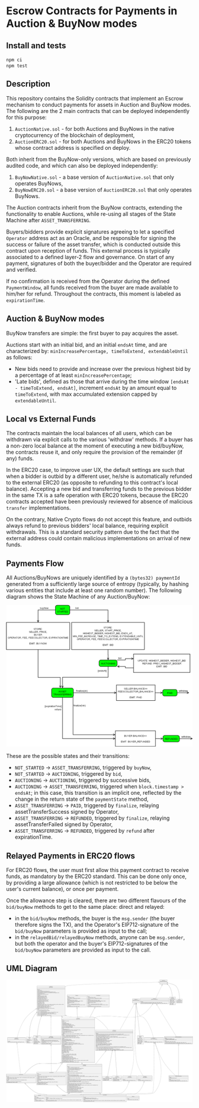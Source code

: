 # Escrow Contracts for Payments in Auction & BuyNow modes

## Install and tests
```
npm ci 
npm test
```

## Description

This repository contains the Solidity contracts that implement an Escrow mechanism to conduct payments for assets in Auction and BuyNow modes. The following are the 2 main contracts that can be deployed independently for this purpose:

1. `AuctionNative.sol` - for both Auctions and BuyNows in the native cryptocurrency of the blockchain of deployment,
1. `AuctionERC20.sol` - for both Auctions and BuyNows in the ERC20 tokens whose contract address is specified on deploy.

Both inherit from the BuyNow-only versions, which are based on previously audited code, and which can also be deployed independently:

1. `BuyNowNative.sol` - a base version of `AuctionNative.sol` that only operates BuyNows,
1. `BuyNowERC20.sol` - a base version of `AuctionERC20.sol` that only operates BuyNows.

The Auction contracts inherit from the BuyNow contracts, extending the functionality to enable Auctions, while re-using all stages of the State Machine after `ASSET_TRANSFERRING`.

Buyers/bidders provide explicit signatures agreeing to let a specified `Operator` address act as an Oracle, and be responsible for signing the success or failure of the asset transfer, which is conducted outside this contract upon reception of funds. This external process is typically associated to a defined layer-2 flow and governance. On start of any payment, signatures of both the buyer/bidder and the Operator are required and verified.

If no confirmation is received from the Operator during the defined `PaymentWindow`, all funds received from the buyer are made available to him/her for refund. Throughout the contracts, this moment is labeled as `expirationTime`.


## Auction & BuyNow modes

BuyNow transfers are simple: the first buyer to pay acquires the asset.

Auctions start with an initial bid, and an initial `endsAt` time, and are characterized by: `minIncreasePercentage, timeToExtend, extendableUntil` as follows: 
- New bids need to provide and increase over the previous highest bid by a percentage of at least `minIncreasePercentage`;
- 'Late bids', defined as those that arrive during the time window `[endsAt - timeToExtend, endsAt]`, increment `endsAt` by an amount equal to `timeToExtend`, with max accumulated extension capped by `extendableUntil`.

## Local vs External Funds

The contracts maintain the local balances of all users, which can be withdrawn via explicit calls to the various 'withdraw' methods. If a buyer has a non-zero local balance at the moment of executing a new bid/buyNow, the contracts reuse it, and only require the provision of the remainder (if any) funds.

In the ERC20 case, to improve user UX, the default settings are such that when a bidder is outbid by a different user, he/she is automatically refunded to the external ERC20 (as opposite to refunding to this contract's local balance). Accepting a new bid and transferring funds to the previous bidder in the same TX is a safe operation with ERC20 tokens, because the ERC20 contracts accepted have been previously reviewed for absence of malicious `transfer` implementations. 

On the contrary, Native Crypto flows do not accept this feature, and outbids always refund to previous bidders' local balance, requiring explicit withdrawals. This is a standard security pattern due to the fact that the external address could contain malicious implementations on arrival of new funds.

## Payments Flow

All Auctions/BuyNows are uniquely identified by a `(bytes32) paymentId` generated from a sufficiently large source of entropy (typically, by hashing various entities that include at least one random number). The following diagram shows the State Machine of any Auction/BuyNow:

![AuctionStateMachine](./imgs/auction_payment.png)

These are the possible states and their transitions:

- `NOT_STARTED` -> `ASSET_TRANSFERRING`, triggered by `buyNow`,
- `NOT_STARTED` -> `AUCTIONING`, triggered by `bid`,
- `AUCTIONING` -> `AUCTIONING`, triggered by successive bids,
- `AUCTIONING` -> `ASSET_TRANSFERRING`, triggered when `block.timestamp > endsAt`; in this case, this transition is an implicit one, reflected by the change in the return state of the `paymentState` method,
- `ASSET_TRANSFERRING` -> `PAID`, triggered by `finalize`, relaying assetTransferSuccess signed by Operator,
- `ASSET_TRANSFERRING` -> `REFUNDED`, triggered by `finalize`, relaying assetTransferFailed signed by Operator,
- `ASSET_TRANSFERRING` -> `REFUNDED`, triggered by `refund` after expirationTime.

## Relayed Payments in ERC20 flows

For ERC20 flows, the user must first allow this payment contract to receive funds, as mandatory by the ERC20 standard. This can be done only once, by providing a large allowance (which is not restricted to be below the user's current balance), or once per payment.

Once the allowance step is cleared, there are two different flavours of the `bid/buyNow` methods to get to the same place: direct and relayed:
- in the `bid/buyNow` methods, the buyer is the `msg.sender` (the buyer therefore signs the TX), and the Operator's EIP712-signature of the `bid/buyNow` parameters is provided as input to the call;
- in the `relayedBid/relayedBuyNow` methods, anyone can be `msg.sender`, but both the operator and the buyer's EIP712-signatures of the `bid/buyNow` parameters are provided as input to the call.

## UML Diagram

![UML](./imgs/uml.svg)
